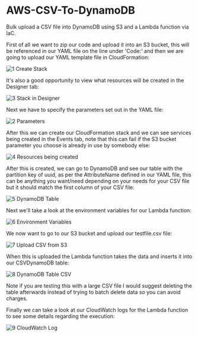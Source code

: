 # AWS-CSV-To-DynamoDB

Bulk upload a CSV file into DynamoDB using S3 and a Lambda function via IaC.

First of all we want to zip our code and upload it into an S3 bucket, this will be referenced in our YAML file on the line under 'Code:' and then we are going to upload our YAML template file in CloudFormation:

![1  Create Stack](https://user-images.githubusercontent.com/68379635/102357104-e9d2eb80-3fa5-11eb-9c89-f93d61bd917a.PNG)

It's also a good opportunity to view what resources will be created in the Designer tab:

![3  Stack in Designer](https://user-images.githubusercontent.com/68379635/102358175-1cc9af00-3fa7-11eb-89a9-7a017e3cfc37.PNG)

Next we have to specify the parameters set out in the YAML file:

![2  Parameters](https://user-images.githubusercontent.com/68379635/102357372-243c8880-3fa6-11eb-8ef9-2defa5d12830.PNG)

After this we can create our CloudFormation stack and we can see services being created in the Events tab, note that this can fail if the S3 bucket parameter you choose is already in use by somebody else:

![4  Resources being created](https://user-images.githubusercontent.com/68379635/102358810-db85cf00-3fa7-11eb-833a-9ad47b5b568e.PNG)

After this is created, we can go to DynamoDB and see our table with the partition key of uuid, as per the AttributeName defined in our YAML file, this can be anything you want/need depending on your needs for your CSV file but it should match the first column of your CSV file:

![5  DynamoDB Table](https://user-images.githubusercontent.com/68379635/102359505-c9586080-3fa8-11eb-9f3b-d0a815aada62.PNG)

Next we'll take a look at the environment variables for our Lambda function:

![6  Environment Variables](https://user-images.githubusercontent.com/68379635/102359857-35d35f80-3fa9-11eb-8523-7ae1d36ade8f.PNG)

We now want to go to our S3 bucket and upload our testfile.csv file:

![7  Upload CSV from S3](https://user-images.githubusercontent.com/68379635/102360838-6ec00400-3faa-11eb-9355-21c062e45463.PNG)

When this is uploaded the Lambda function takes the data and inserts it into our CSVDynamoDB table:

![8  DynamoDB Table CSV](https://user-images.githubusercontent.com/68379635/102361513-38cf4f80-3fab-11eb-9a85-d2bac7250c24.PNG)

Note if you are testing this with a large CSV file I would suggest deleting the table afterwards instead of trying to batch delete data so you can avoid charges.

Finally we can take a look at our CloudWatch logs for the Lambda function to see some details regarding the execution:

![9  CloudWatch Log](https://user-images.githubusercontent.com/68379635/102362485-5a7d0680-3fac-11eb-9795-34efece49edc.PNG)
